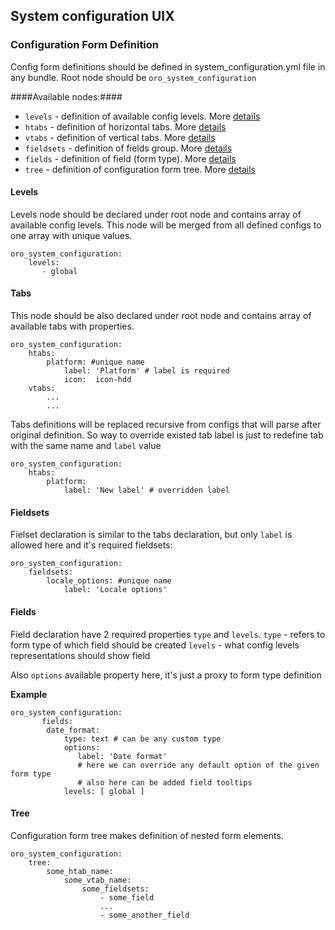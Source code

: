 ## System configuration UIX ##
### Configuration Form Definition ###

Config form definitions should be defined in system_configuration.yml file in any bundle.
Root node should be `oro_system_configuration`

####Available nodes:####
- `levels`    - definition of available config levels. More [details](#levels)
- `htabs`     - definition of horizontal tabs. More [details](#tabs)
- `vtabs`     - definition of vertical tabs. More [details](#tabs)
- `fieldsets` - definition of fields group. More [details](#fieldsets)
- `fields`    - definition of field (form type). More [details](#fields)
- `tree`      - definition of configuration form tree. More [details](#tree)

#### Levels
Levels node should be declared under root node and contains array of available config levels.
This node will be merged from all defined configs to one array with unique values.
```
oro_system_configuration:
    levels:
       - global
```
#### Tabs
This node should be also declared under root node and contains array of available tabs with properties.
```
oro_system_configuration:
    htabs:
        platform: #unique name
            label: 'Platform' # label is required
            icon:  icon-hdd
    vtabs:
        ...
        ...
```

Tabs definitions will be replaced recursive from configs that will parse after original definition.
So way to override existed tab label is just to redefine tab with the same name and `label` value
```
oro_system_configuration:
    htabs:
        platform:
            label: 'New label' # overridden label
```
#### Fieldsets
Fielset declaration is similar to the tabs declaration, but only `label` is allowed here and it's required
    fieldsets:
```
oro_system_configuration:
    fieldsets:
        locale_options: #unique name
            label: 'Locale options'
```
#### Fields
Field declaration have 2 required properties `type` and `levels`.
`type` - refers to form type of which field should be created
`levels` - what config levels representations should show field

Also `options` available property here, it's just a proxy to form type definition

**Example**
```
oro_system_configuration:
       fields:
        date_format:
            type: text # can be any custom type
            options:
               label: 'Date format'
               # here we can override any default option of the given form type
               # also here can be added field tooltips
            levels: [ global ]
```
#### Tree
Configuration form tree makes definition of nested form elements.
```
oro_system_configuration:
    tree:
        some_htab_name:
            some_vtab_name:
                some_fieldsets:
                    - some_field
                    ...
                    - some_another_field
```

